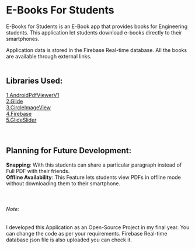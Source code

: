 # E-Books For Students

E-Books for Students is an E-Book app that provides books for Engineering students. This application let students download e-books directly to their smartphones. 

Application data is stored in the Firebase Real-time database. All the books are available through external links. 
<br />
<br />
## Libraries Used:
[1.AndroidPdfViewerV1](https://github.com/barteksc/AndroidPdfViewerV1) <br />
[2.Glide](https://github.com/bumptech/glide) <br />
[3.CircleImageView](https://github.com/hdodenhof/CircleImageView) <br />
[4.Firebase](https://firebase.google.com/) <br />
[5.GlideSlider](https://github.com/firdausmaulan/GlideSlider) <br />
<br />
<br />
## Planning for Future Development:
**Snapping**: With this students can share a particular paragraph instead of Full PDF with their friends. <br />
**Offline Availability**: This Feature lets students view PDFs in offline mode without downloading them to their smartphone. <br />
<br />
<br />
###### Note:
I developed this Application as an Open-Source Project in my final year. You can change the code as per your requirements. Firebase Real-time database json file is also uploaded you can check it.

